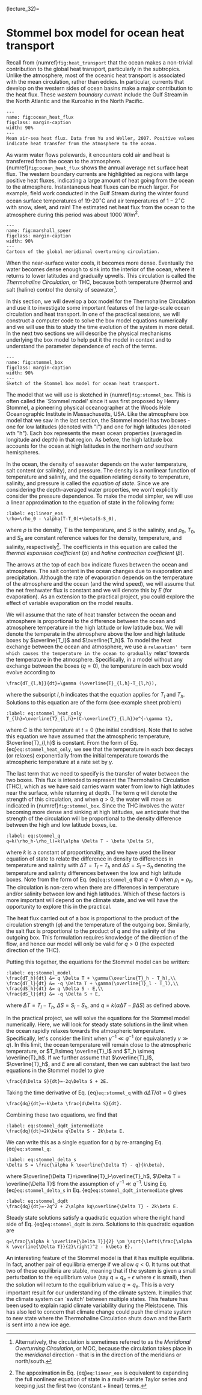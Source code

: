 (lecture_32)=
# Stommel box model for ocean heat transport

Recall from {numref}`fig:heat_transport` that the ocean makes a non-trivial contribution to the global heat transport, particularly in the subtropics. Unlike the atmosphere, most of the oceanic heat transport is associated with the mean circulation, rather than eddies. In particular, currents that develop on the western sides of ocean basins make a major contribution to the heat flux. These _western boundary current_ include the Gulf Stream in the North Atlantic and the Kuroshio in the North Pacific.

```{figure} ../figures/ocean_heat_flux.png
---
name: fig:ocean_heat_flux
figclass: margin-caption
width: 90%
---
Mean air-sea heat flux. Data from Yu and Weller, 2007. Positive values indicate heat transfer from the atmosphere to the ocean.
```

As warm water flows polewards, it encounters cold air and heat is transferred from the ocean to the atmosphere. {numref}`fig:ocean_heat_flux` shows the annual average net surface heat flux. The western boundary currents are highlighted as regions with large positive heat fluxes, indicating a large amount of heat going from the ocean to the atmosphere. Instantaneous heat fluxes can be much larger. For example, field work conducted in the Gulf Stream during the winter found ocean surface temperatures of 19-20$^\circ$C and air temperatures of $1-2^\circ$C with snow, sleet, and rain! The estimated net heat flux from the ocean to the atmosphere during this period was about 1000 W/m$^2$.

```{figure} ../figures/marshall_speer.png
---
name: fig:marshall_speer
figclass: margin-caption
width: 90%
---
Cartoon of the global meridional overturning circulation.
```

When the near-surface water cools, it becomes more dense. Eventually the water becomes dense enough to sink into the interior of the ocean, where it returns to lower latitudes and gradually upwells. This circulation is called the _Thermohaline Circulation_, or THC, because both temperature (thermo) and salt (haline) control the density of seawater[^1].

[^1]: Alternatively, the circulation is sometimes referred to as the _Meridional Overturning Circulation_, or MOC, because the circulation takes place in the _meridional_ direction - that is in the direction of the meridians or north/south.

In this section, we will develop a box model for the Thermohaline Circulation and use it to investigate some important features of the large-scale ocean circulation and heat transport. In one of the practical sessions, we will construct a computer code to solve the box model equations numerically and we will use this to study the time evolution of the system in more detail. In the next two sections we will describe the physical mechanisms underlying the box model to help put it the model in context and to understand the parameter dependence of each of the terms.

```{figure} ../figures/stommel_box.png
---
name: fig:stommel_box
figclass: margin-caption
width: 90%
---
Sketch of the Stommel box model for ocean heat transport.
```

The model that we will use is sketched in {numref}`fig:stommel_box`. This is often called the `Stommel model' since it was first proposed by Henry Stommel, a pioneering physical oceanographer at the Woods Hole Oceanographic Institute in Massachusetts, USA. Like the atmosphere box model that we saw in the last section, the Stommel model has two boxes - one for low latitudes (denoted with "l") and one for high latitudes (denoted wth "h"). Each box represents the mean ocean properties (averaged in longitude and depth) in that region. As before, the high latitude box accounts for the ocean at high latitudes in the northern _and_ southern hemispheres.

In the ocean, the density of seawater depends on the water temperature, salt content (or salinity), and pressure. The density is a nonlinear function of temperature and salinity, and the equation relating density to temperature, salinity, and pressure is called the _equation of state_. Since we are considering the depth-averaged water properties, we won't explicitly consider the pressure dependence. To make the model simpler, we will use a linear approximation to the equation of state in the following form:

```{math}
:label: eq:linear_eos
\rho=\rho_0 - \alpha(T-T_0)+\beta(S-S_0),
```

where $\rho$ is the density, $T$ is the temperature, and $S$ is the salinity, and $\rho_0$, $T_0$, and $S_0$ are constant reference values for the density, temperature, and salinity, respectively[^2]. The coefficients in this equation are called the _thermal expansion coefficient_ ($\alpha$) and _haline contraction coefficient_ ($\beta$).

[^2]: The appoximation in Eq. {eq}`eq:linear_eos` is equivalent to expanding the full nonlinear equation of state in a multi-variate Taylor series and keeping just the first two (constant + linear) terms.

The arrows at the top of each box indicate fluxes between the ocean and atmosphere. The salt content in the ocean changes due to evaporation and precipitation. Although the rate of evaporation depends on the temperature of the atmosphere and the ocean (and the wind speed), we will assume that the net freshwater flux is constant and we will denote this by $E$ (for evaporation). As an extension to the practical project, you could explore the effect of variable evaporation on the model results.

We will assume that the rate of heat transfer between the ocean and atmosphere is proportional to the difference between the ocean and atmosphere temperature in the high latitude or low latitude box. We will denote the temperate in the atmosphere above the low and high latitude boxes by $\overline{T_l}$ and $\overline{T_h}$. To model the heat exchange between the ocean and atmosphere, we use a `relaxation' term which causes the temperature in the ocean to gradually `relax' towards the temperature in the atmosphere. Specifically, in a model without any exchange between the boxes ($q=0$), the temperature in each box would evolve according to

```{math}
\frac{dT_{l,h}}{dt}=\gamma (\overline{T}_{l,h}-T_{l,h}),
```

where the subscript $l,h$ indicates that the equation applies for $T_l$ and $T_h$. Solutions to this equation are of the form (see example sheet problem)

```{math}
:label: eq:stommel_heat_only
T_{lh}=\overline{T}_{l,h}+(C-\overline{T}_{l,h})e^{-\gamma t},
```

where $C$ is the temperature at $t=0$ (the initial condition). Note that to solve this equation we have assumed that the atmospheric temperature, $\overline{T}_{l,h}$ is constant. From the form of Eq. {eq}`eq:stommel_heat_only`, we see that the temperature in each box decays (or relaxes) exponentially from the initial temperature towards the atmospheric temperature at a rate set by $\gamma$.

The last term that we need to specify is the transfer of water between the two boxes. This flux is intended to represent the Thermohaline Circulation (THC), which as we have said carries warm water from low to high latitudes near the surface, while returning at depth. The term $q$ will denote the strength of this circulation, and when $q>0$, the water will move as indicated in {numref}`fig:stommel_box`. Since the THC involves the water becoming more dense and sinking at high latitudes, we anticipate that the strength of the circulation will be proportional to the density difference between the high and low latitude boxes, i.e.

```{math}
:label: eq:stommel_q
q=k(\rho_h-\rho_l)=k(\alpha \Delta T - \beta \Delta S),
```

where $k$ is a constant of proportionality, and we have used the linear equation of state to relate the difference in density to differences in temperature and salinity with $\Delta T=T_l-T_h$ and $\Delta S=S_l-S_h$ denoting the temperature and salinity differences between the low and high latitude boxes. Note from the form of Eq. {eq}`eq:stommel_q` that $q=0$ when $\rho_l=\rho_h$. The circulation is non-zero when there are differences in temperature and/or salinity between low and high latitudes. Which of these factors is more important will depend on the climate state, and we will have the opportunity to explore this in the practical. 

The heat flux carried out of a box is proportional to the product of the circulation strength ($q$) and the temperature of the outgoing box. Similarly, the salt flux is proportional to the product of $q$ and the salinity of the outgoing box. This formulation requires knowledge of the direction of the flow, and hence our model will only be valid for $q>0$ (the expected direction of the THC). 

Putting this together, the equations for the Stommel model can be written:

```{math}
:label: eq:stommel_model
\frac{dT_h}{dt} &= q \Delta T + \gamma(\overline{T}_h - T_h),\\
\frac{dT_l}{dt} &= -q \Delta T + \gamma(\overline{T}_l - T_l),\\
\frac{dS_h}{dt} &= q \Delta S - E,\\
\frac{dS_l}{dt} &= -q \Delta S + E,
```

where $\Delta T=T_l-T_h$, $\Delta S=S_l-S_h$, and $q=k(\alpha \Delta T - \beta \Delta S)$ as defined above.

In the practical project, we will solve the equations for the Stommel model numerically. Here, we will look for steady state solutions in the limit when the ocean rapidly relaxes towards the atmospheric temperature. Specifically, let's consider the limit when $\gamma^{-1}\ll q^{-1}$ (or equivalanetly $\gamma\gg q$). In this limit, the ocean temperature will remain close to the atmospheric temperature, or $T_l\simeq \overline{T}_l$ and $T_h \simeq \overline{T}_h$. If we further assume that $\overline{T}_l$, $\overline{T}_h$, and $E$ are all constant, then we can subtract the last two equations in the Stommel model to give

```{math}
\frac{d\Delta S}{dt}=-2q\Delta S + 2E.
```

Taking the time derivative of Eq. {eq}`eq:stommel_q` with $d\Delta T/dt=0$ gives

```{math}
\frac{dq}{dt}=-k\beta \frac{d\Delta S}{dt}.
```

Combining these two equations, we find that

```{math}
:label: eq:stommel_dqdt_intermediate
\frac{dq}{dt}=2k\beta q\Delta S - 2k\beta E.
```

We can write this as a single equation for $q$ by re-arranging Eq. {eq}`eq:stommel_q`:

```{math}
:label: eq:stommel_delta_s
\Delta S = \frac{\alpha k \overline{\Delta T} - q}{k\beta},
```

where $\overline{\Delta T}=\overline{T}_l-\overline{T}_h$, $\Delta T = \overline{\Delta T}$ from the assumption of $\gamma^{-1}\ll q^{-1}$. Using Eq. {eq}`eq:stommel_delta_s` in Eq. {eq}`eq:stommel_dqdt_intermediate` gives

```{math}
:label: eq:stommel_dqdt
\frac{dq}{dt}=-2q^2 + 2\alpha kq\overline{\Delta T} - 2k\beta E.
```

Steady state solutions satisfy a quadratic equation where the right hand side of Eq. {eq}`eq:stommel_dqdt` is zero. Solutions to this quadratic equation are

```{math}
q=\frac{\alpha k \overline{\Delta T}}{2} \pm \sqrt{\left(\frac{\alpha k \overline{\Delta T}}{2}\right)^2 - k\beta E}.
```

An interesting feature of the Stommel model is that it has multiple equilibria. In fact, another pair of equilibria emerge if we allow $q<0$. It turns out that two of these equilibria are stable, meaning that if the system is given a small perturbation to the equilibrium value (say $q=q_e+\epsilon$ where $\epsilon$ is small), then the solution will return to the equilibrium value $q=q_e$. This is a very important result for our understanding of the climate system. It implies that the climate system can `switch' between multiple states. This feature has been used to explain rapid climate variability during the Pleistocene. This has also led to concern that climate change could push the climate system to new state where the Thermohaline Circulation shuts down and the Earth is sent into a new ice age.
